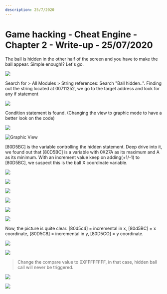 ```yaml
---
description: 25/7/2020
---
```


# Game hacking - Cheat Engine  - Chapter 2 - Write-up - 25/07/2020

The ball is hidden in the other half of the screen and you have to make the ball appear. Simple enough!? Let's go.

![](../.gitbook/assets/program.png)

Search for &gt; All Modules &gt; String references: Search "Ball hidden..". Finding out the string located at 00711252, we go to the target address and look for any if statement

![](../.gitbook/assets/1.png)

Condition statement is found. \(Changing the view to graphic mode to have a better look on the code\)

![](../.gitbook/assets/2.png)

![Graphic View](../.gitbook/assets/3.png)

\[80D5BC\] is the variable controlling the hidden statement. Deep drive into it, we found out that \[80D5BC\] is a variable with 0X27A as its maximum and A as its minimum. With an increment value keep on adding\(+1/-1\) to \[80D5BC\], we suspect this is the ball X coordinate variable.

![](../.gitbook/assets/4.png)

![](../.gitbook/assets/5.png)

![](../.gitbook/assets/6.png)

![](../.gitbook/assets/7.png)

![](../.gitbook/assets/8.png)

![](../.gitbook/assets/9.png)

Now, the picture is quite clear. \[80d5c4\] = incremental in x, \[80d5BC\] = x coordinate, \[80D5C8\] = incremental in y, \[80D5CO\] = y coordinate.

![](../.gitbook/assets/10-1-.png)

![](../.gitbook/assets/11.png)

> Change the compare value to 0XFFFFFFFF, in that case, hidden ball call will never be triggered.

![](../.gitbook/assets/12.png)

![](../.gitbook/assets/result%20%281%29.png)

